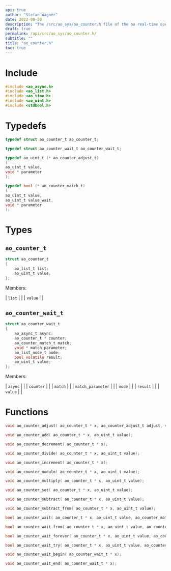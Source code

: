 ```yaml
---
api: true
author: "Stefan Wagner"
date: 2022-08-29
description: "The /src/ao_sys/ao_counter.h file of the ao real-time operating system."
draft: true
permalink: /api/src/ao_sys/ao_counter.h/
subtitle: ""
title: "ao_counter.h"
toc: true
---
```


# Include

```c
#include <ao_async.h>
#include <ao_list.h>
#include <ao_time.h>
#include <ao_uint.h>
#include <stdbool.h>
```

# Typedefs

```c
typedef struct ao_counter_t ao_counter_t;
```

```c
typedef struct ao_counter_wait_t ao_counter_wait_t;
```

```c
typedef ao_uint_t (* ao_counter_adjust_t)
(
ao_uint_t value,
void * parameter
);
```

```c
typedef bool (* ao_counter_match_t)
(
ao_uint_t value,
ao_uint_t value_wait,
void * parameter
);
```

# Types

## `ao_counter_t`

```c
struct ao_counter_t
{
    ao_list_t list;
    ao_uint_t value;
};
```

Members:

| `list` | |
| `value` | |

## `ao_counter_wait_t`

```c
struct ao_counter_wait_t
{
    ao_async_t async;
    ao_counter_t * counter;
    ao_counter_match_t match;
    void * match_parameter;
    ao_list_node_t node;
    bool volatile result;
    ao_uint_t value;
};
```

Members:

| `async` | |
| `counter` | |
| `match` | |
| `match_parameter` | |
| `node` | |
| `result` | |
| `value` | |

# Functions

```c
void ao_counter_adjust( ao_counter_t * x, ao_counter_adjust_t adjust, void * adjust_parameter);
```

```c
void ao_counter_add( ao_counter_t * x, ao_uint_t value);
```

```c
void ao_counter_decrement( ao_counter_t * x);
```

```c
void ao_counter_divide( ao_counter_t * x, ao_uint_t value);
```

```c
void ao_counter_increment( ao_counter_t * x);
```

```c
void ao_counter_modulo( ao_counter_t * x, ao_uint_t value);
```

```c
void ao_counter_multiply( ao_counter_t * x, ao_uint_t value);
```

```c
void ao_counter_set( ao_counter_t * x, ao_uint_t value);
```

```c
void ao_counter_subtract( ao_counter_t * x, ao_uint_t value);
```

```c
void ao_counter_subtract_from( ao_counter_t * x, ao_uint_t value);
```

```c
bool ao_counter_wait( ao_counter_t * x, ao_uint_t value, ao_counter_match_t match, void * match_parameter, ao_time_t timeout);
```

```c
bool ao_counter_wait_from( ao_counter_t * x, ao_uint_t value, ao_counter_match_t match, void * match_parameter, ao_time_t timeout, ao_time_t beginning);
```

```c
bool ao_counter_wait_forever( ao_counter_t * x, ao_uint_t value, ao_counter_match_t match, void * match_parameter);
```

```c
bool ao_counter_wait_try( ao_counter_t * x, ao_uint_t value, ao_counter_match_t match, void * match_parameter);
```

```c
void ao_counter_wait_begin( ao_counter_wait_t * x);
```

```c
void ao_counter_wait_end( ao_counter_wait_t * x);
```

